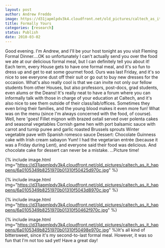 ```yaml
---
layout: post
author: Andrew Freddo
image: https://d31japmlpdv3k4.cloudfront.net/old_pictures/caltech_as_it_happens/6a0105349b8251970b0120a8e971aa970b.jpg
title: Formally Yours
categories: [research]
status: Publish
date: 2010-03-02
---
```


Good evening. I'm Andrew, and I'll be your host tonight as you visit Fleming Formal Dinner....OK so unfortunately I can't actually send you over the food we ate at our delicious formal meal, but I can definitely tell you about it! Each term, every House gets to have one formal meal, and it's so fun to dress up and get to eat some gourmet food. Ours was last Friday, and it's so nice to see everyone dust off their suit or go out to buy new dresses for the occasion. What's also really cool is that we can invite not only our fellow students from other Houses, but also professors, post-docs, grad students, even alums or the Deans! It's really neat to have a forum where you can informally talk with those in charge of your education at Caltech, and it's also nice to see them outside of their class/lab/offices. Sometimes they even bring their families, and the young blood makes it even more fun!
What was on the menu (since I'm always concerned with the food, of course). Well, here 'goes!
Fillet mignon with brazed oxtail served over polenta cakes and seasonal vegetables
Cornish game hen with port balsamic sauce with carrot and turnip puree and garlic roasted Brussels sprouts
Winter vegetable pave with Spanish romesco sauce
Dessert: Chocolate Guinness cake with Irish cream sabayon
Yum! I had the vegetarian entrée (because it was a Friday during Lent), and everyone said their food was delicious. And chocolate cake for dessert can never be a mistake. ...Picture time!


{% include image.html img="https://d31japmlpdv3k4.cloudfront.net/old_pictures/caltech_as_it_happens/6a0105349b8251970b01310f50425d970c.jpg" %}

{% include image.html img="https://d31japmlpdv3k4.cloudfront.net/old_pictures/caltech_as_it_happens/6a0105349b8251970b01310f5043d8970c.jpg" %}

{% include image.html img="https://d31japmlpdv3k4.cloudfront.net/old_pictures/caltech_as_it_happens/6a0105349b8251970b01310f50462f970c.jpg" %}

{% include image.html img="https://d31japmlpdv3k4.cloudfront.net/old_pictures/caltech_as_it_happens/6a0105349b8251970b01310f50498e970c.jpg" %}It's all kind of bittersweet, since it's my second-to-last formal meal. However, it was so fun that I'm not too sad yet! Have a great day!
